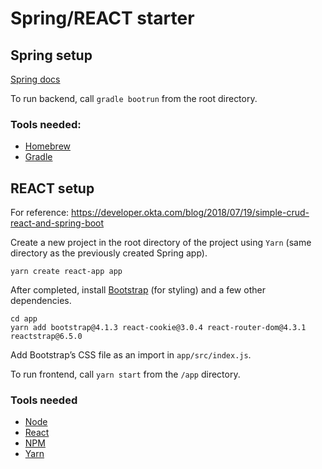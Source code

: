 # Spring/REACT starter

## Spring setup

[Spring docs](https://spring.io/guides/tutorials/react-and-spring-data-rest/)

To run backend, call ```gradle bootrun``` from the root directory.

### Tools needed:
* [Homebrew](https://brew.sh/)
* [Gradle](https://gradle.org/)

## REACT setup

For reference: https://developer.okta.com/blog/2018/07/19/simple-crud-react-and-spring-boot

Create a new project in the root directory of the project using ```Yarn``` (same directory as the previously created Spring app).  

```
yarn create react-app app
```  
  
After completed, install [Bootstrap](https://getbootstrap.com/) (for styling) and a few other dependencies.

```
cd app
yarn add bootstrap@4.1.3 react-cookie@3.0.4 react-router-dom@4.3.1 reactstrap@6.5.0
```  

Add Bootstrap’s CSS file as an import in ```app/src/index.js```.

To run frontend, call ```yarn start``` from the ```/app``` directory.

### Tools needed
* [Node](https://nodejs.org/en/)
* [React](https://reactjs.org/)
* [NPM](https://www.npmjs.com/)
* [Yarn](https://yarnpkg.com/en/)
